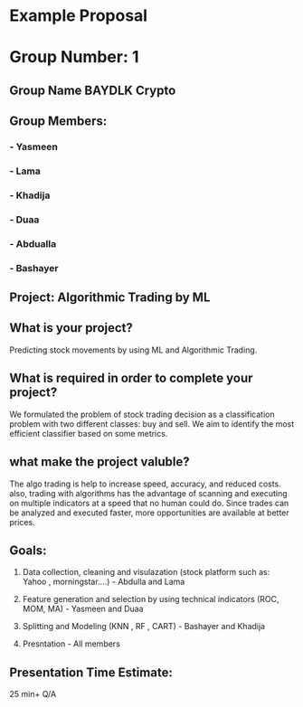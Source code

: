 # Example Proposal

# Group Number: 1

## Group Name BAYDLK Crypto


## Group Members:
### - Yasmeen 
### - Lama 
### - Khadija 
### - Duaa
### - Abdualla
### - Bashayer


## Project: Algorithmic Trading by ML

## What is your project? 
Predicting stock movements by using ML and Algorithmic Trading.

## What is required in order to complete your project?
We formulated the problem of stock trading decision as a classification problem with two different classes:
buy and sell. We aim to identify the most efficient classifier based on some metrics.
## what make the project valuble?
The algo trading is help to increase speed, accuracy, and reduced costs. also, trading with algorithms has the advantage of scanning and executing on multiple indicators at a speed that no human could do. Since trades can be analyzed and executed faster, more opportunities are available at better prices.
## Goals: 
1. Data collection, cleaning and visulazation (stock platform such as: Yahoo , morningstar....) - Abdulla and Lama

2. Feature generation and selection by using technical indicators (ROC, MOM, MA) - Yasmeen and Duaa

3. Splitting and Modeling (KNN , RF , CART) - Bashayer and Khadija
 
4. Presntation - All members

## Presentation Time Estimate:
25 min+ Q/A

